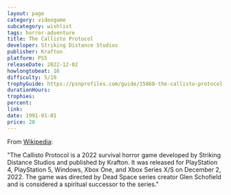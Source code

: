 ```yaml
---
layout: page
category: videogame
subcategory: wishlist
tags: horror-adventure
title: The Callisto Protocol
developer: Striking Distance Studios
publisher: Krafton
platform: PS5
releaseDate: 2022-12-02
howlongtobeat: 16
difficulty: 5/10
trophyGuide: https://psnprofiles.com/guide/15868-the-callisto-protocol-trophy-guide
durationHours:
trophies:
percent:
link:
date: 1991-01-01
price: 20
---
```


From [Wikipedia](https://en.wikipedia.org/wiki/The_Callisto_Protocol):

"The Callisto Protocol is a 2022 survival horror game developed by Striking Distance Studios and published by Krafton. It was released for PlayStation 4, PlayStation 5, Windows, Xbox One, and Xbox Series X/S on December 2, 2022. The game was directed by Dead Space series creator Glen Schofield and is considered a spiritual successor to the series."
